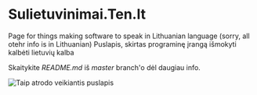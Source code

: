 Sulietuvinimai.Ten.lt
=========================

Page for things making software to speak in Lithuanian language (sorry, all otehr info is in Lithuanian)
Puslapis, skirtas programinę įrangą išmokyti kalbėti lietuvių kalba


Skaitykite *README.md* iš *master* branch'o dėl daugiau info.

![Taip atrodo veikiantis puslapis](https://raw.github.com/MekDrop/SulietuvinimaiWeb/2002_end_version/Screenshots/Screen%20Shot%202013-06-04%20at%201.46.14%20PM.png)

